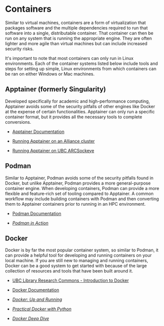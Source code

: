 # Containers

Similar to virtual machines, containers are a form of virtualization that
packages software and the multiple dependencies required to run that software
into a single, distributable container. That container can then be run on any
system that is running the appropriate engine. They are often lighter and more
agile than virtual machines but can include increased security risks.

It's important to note that most containers can only run in Linux environments.
Each of the container systems listed below include tools and steps for setting
up simple, Linux environments from which containers can be ran on either Windows
or Mac machines.

## Apptainer (formerly Singularity)

Developed specifically for academic and high-performance computing, Apptainer
avoids some of the security pitfalls of other engines like Docker at the expense
of certain functionalities. Apptainer can only run a specific container format,
but it provides all the necessary tools to complete conversions.

- [Apptainer Documentation](https://apptainer.org/docs/user/main/)

- [Running Apptainer on an Alliance cluster](https://docs.alliancecan.ca/wiki/Apptainer)

- [Running Apptainer on UBC ARCSockeye](https://confluence.it.ubc.ca/display/UARC/Using+Apptainer+or+Singularity+Containers)

## Podman

Similar to Apptainer, Podman avoids some of the security pitfalls found in
Docker, but unlike Apptainer, Podman provides a more general-purpose container
engine. When developing containers, Podman can provide a more flexible and
feature-rich set of tooling compared to Apptainer. A common workflow may include
building containers with Podman and then converting them to Apptainer containers
prior to running in an HPC environment.

- [Podman Documentation](https://docs.podman.io/en/latest/)

- _[Podman in Action](https://go.exlibris.link/XZMWFsdp)_

## Docker

Docker is by far the most popular container system, so similar to Podman, it can
provide a helpful tool for developing and running containers on your local
machine. If you are still new to managing and running containers, Docker can be
a good system to get started with because of the large collection of resources
and tools that have been built around it.

- [UBC Library Research Commons - Introduction to Docker](https://ubc-library-rc.github.io/intro-docker)

- [Docker Documentation](https://docs.docker.com/get-started/)

- _[Docker: Up and Running](https://go.exlibris.link/z6bLGnqS)_

- _[Practical Docker with Python](https://go.exlibris.link/V5Yl7J3v)_

- _[Docker Deep Dive](https://go.exlibris.link/4wT3cjWD)_
